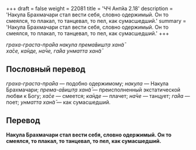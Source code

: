 +++
draft = false
weight = 22081
title = 'ЧЧ Антйа 2.18'
description = 'Накула Брахмачари стал вести себя, словно одержимый. Он то смеялся, то плакал, то танцевал, то пел, как сумасшедший.'
summary = 'Накула Брахмачари стал вести себя, словно одержимый. Он то смеялся, то плакал, то танцевал, то пел, как сумасшедший.'
+++

_граха-граста-пра̄йа накула према̄вишт̣а хан̃а̄  
ха̄се, ка̄нде, на̄че, га̄йа унматта хан̃а̄_

## Пословный перевод

_граха_\-_граста_\-_пра̄йа_ — подобно одержимому; _накула_ — Накула Брахмачари; _према_\-_а̄вишт̣а_ _хан̃а̄_ — преисполненный экстатической любви к Богу; _ха̄се_ — смеется; _ка̄нде_ — плачет; _на̄че_ — танцует; _га̄йа_ — поет; _унматта_ _хан̃а̄_ — как сумасшедший.

## Перевод

**Накула Брахмачари стал вести себя, словно одержимый. Он то смеялся, то плакал, то танцевал, то пел, как сумасшедший.**
